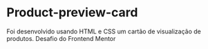 # Product-preview-card
Foi desenvolvido usando HTML e CSS um cartão de visualização de produtos.
Desafio do Frontend Mentor
